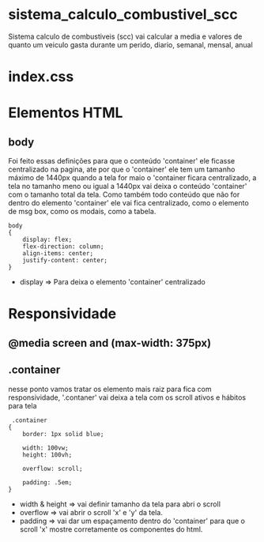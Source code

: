 # sistema_calculo_combustivel_scc
 Sistema calculo de combustiveis (scc) vai calcular a media e valores de quanto um veiculo gasta durante um perido, diario, semanal, mensal, anual


# index.css

# Elementos HTML

## body
<p>
    Foi feito essas definições para que o conteúdo 'container' ele ficasse centralizado na pagina, ate por que o 'container' ele tem um tamanho máximo de 1440px quando a tela for maio o 'container ficara centralizado, a tela no tamanho meno ou igual a 1440px vai deixa o conteúdo 'container' com o tamanho total da tela. Como também todo conteúdo que não for dentro do elemento 'container' ele vai fica centralizado, como o elemento de msg box, como os modais, como a tabela.
</p>

    body
    {
        display: flex;
        flex-direction: column;
        align-items: center;
        justify-content: center;
    }

- display => Para deixa o elemento 'container' centralizado 


# Responsividade

## @media screen and (max-width: 375px)

<h2>.container</h2>
<p>
    nesse ponto vamos tratar os elemento mais raiz para fica com responsividade, '.contaner' vai deixa a tela com os scroll ativos e hábitos para tela 
</p>

     .container
    {   
        border: 1px solid blue;
        
        width: 100vw;   
        height: 100vh;

        overflow: scroll;

        padding: .5em;
    }

- width & height => vai definir tamanho da tela para abri o scroll
- overflow => vai abrir o scroll 'x' e 'y' da tela.
- padding => vai dar um espaçamento dentro do 'container' para que o scroll 'x' mostre corretamente os componentes do html.


